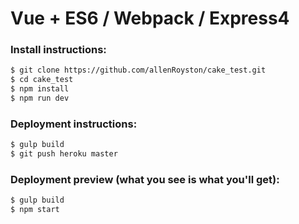 # Vue + ES6 / Webpack / Express4

### Install instructions:
```sh
$ git clone https://github.com/allenRoyston/cake_test.git
$ cd cake_test
$ npm install
$ npm run dev
```

### Deployment instructions:
```sh
$ gulp build
$ git push heroku master
```

### Deployment preview (what you see is what you'll get):
```sh
$ gulp build
$ npm start
```
